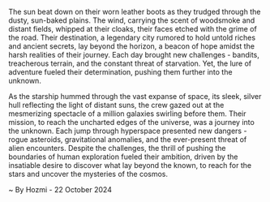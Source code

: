 
The sun beat down on their worn leather boots as they trudged through the dusty, sun-baked plains. The wind, carrying the scent of woodsmoke and distant fields, whipped at their cloaks, their faces etched with the grime of the road. Their destination, a legendary city rumored to hold untold riches and ancient secrets, lay beyond the horizon, a beacon of hope amidst the harsh realities of their journey. Each day brought new challenges - bandits, treacherous terrain, and the constant threat of starvation. Yet, the lure of adventure fueled their determination, pushing them further into the unknown.

As the starship hummed through the vast expanse of space, its sleek, silver hull reflecting the light of distant suns, the crew gazed out at the mesmerizing spectacle of a million galaxies swirling before them. Their mission, to reach the uncharted edges of the universe, was a journey into the unknown. Each jump through hyperspace presented new dangers - rogue asteroids, gravitational anomalies, and the ever-present threat of alien encounters. Despite the challenges, the thrill of pushing the boundaries of human exploration fueled their ambition, driven by the insatiable desire to discover what lay beyond the known, to reach for the stars and uncover the mysteries of the cosmos. 

~ By Hozmi - 22 October 2024
